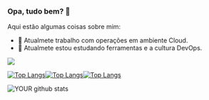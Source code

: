 ### Opa, tudo bem? 👋

Aqui estão algumas coisas sobre mim:

- 🔭 Atualmete trabalho com operações em ambiente Cloud.
- 🌱 Atualmete estou estudando ferramentas e a cultura DevOps.

 
[<img src="https://img.shields.io/badge/linkedin-%230077B5.svg?&style=for-the-badge&logo=linkedin&logoColor=white" />](https://www.linkedin.com/in/matheusdguerra/&theme=radical)

[![Top Langs](https://github-readme-stats.vercel.app/api/top-langs/?username=matheusdguerra&langs_count=8&theme=radical)](https://github.com/matheusdguerra/github-readme-stats)[![Top Langs](https://github-readme-stats.vercel.app/api/top-langs/?username=matheusdguerra&layout=compact&theme=radical)](https://github.com/matheusdguerra/github-readme-stats)[![Top Langs](https://github-readme-stats.vercel.app/api/top-langs/?username=matheusdguerra&hide_progress=true&theme=radical)](https://github.com/matheusdguerra/github-readme-stats)

![YOUR github stats](https://github-readme-stats.vercel.app/api?username=matheusdguerra&theme=radical)
